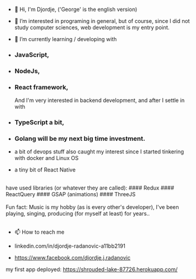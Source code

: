 - 👋  Hi, I'm Djordje, ('George' is the english version) 
- 👀  I’m interested in programing in general, but of course, 
    since I did not study computer sciences, web development is my entry point.  

- 🌱  I’m currently learning / developing with 
- ### JavaScript, 
- ### NodeJs,
- ### React framework,  
  And I'm very interested in backend development, and after I settle in with 
- ### TypeScript a bit, 
- ### Golang will be my next big time investment.

- a bit of devops stuff also caught my interest since I started tinkering with docker and Linux OS 
- a tiny bit of React Native 
<br>
have used libraries (or whatever they are called): 
#### Redux
#### ReactQuery
#### GSAP (animations)
#### ThreeJS 

<br>
<br>
Fun fact: Music is my hobby (as is every other's developer), I've been playing, singing, producing (for myself at least) for years.. 
<br>
<br>

- 📫 How to reach me

- linkedin.com/in/djordje-radanovic-a11bb2191
- https://www.facebook.com/djordje.j.radanovic

my first app deployed: 
https://shrouded-lake-87726.herokuapp.com/

<!---
Uranium993/Uranium993 is a ✨ special ✨ repository because its `README.md` (this file) appears on your GitHub profile.
You can click the Preview link to take a look at your changes.
--->

